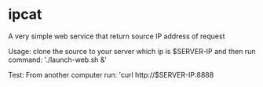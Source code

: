 # ipcat
A very simple web service that return source IP address of request

Usage:
clone the source to your server which ip is $SERVER-IP and then run command:
    './launch-web.sh &'

Test:
From another computer run:
    'curl http://$SERVER-IP:8888

